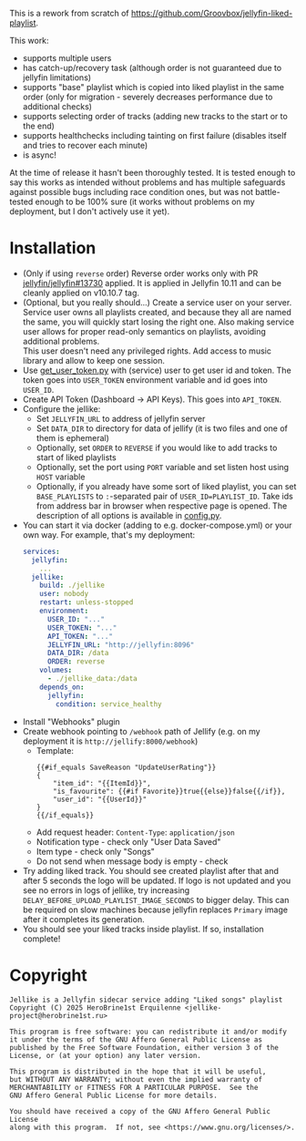 This is a rework from scratch of https://github.com/Groovbox/jellyfin-liked-playlist.

This work:

- supports multiple users
- has catch-up/recovery task (although order is not guaranteed due to jellyfin limitations)
- supports "base" playlist which is copied into liked playlist in the same order (only for migration - severely decreases performance due to additional checks)
- supports selecting order of tracks (adding new tracks to the start or to the end)
- supports healthchecks including tainting on first failure (disables itself and tries to recover each minute)
- is async!

At the time of release it hasn't been thoroughly tested. It is tested enough to say this works as intended without problems and has multiple safeguards against possible bugs including race condition ones, but was not battle-tested enough to be 100% sure (it works without problems on my deployment, but I don't actively use it yet).

# Installation

- (Only if using `reverse` order) Reverse order works only with PR [jellyfin/jellyfin#13730](https://github.com/jellyfin/jellyfin/pull/13730) applied.
  It is applied in Jellyfin 10.11 and can be cleanly applied on v10.10.7 tag.
- (Optional, but you really should...) Create a service user on your server. Service user owns all playlists created, and because they all are
  named the same, you will quickly start losing the right one. Also making service user allows for proper read-only semantics on playlists,
  avoiding additional problems.  
  This user doesn't need any privileged rights. Add access to music library and allow to keep one session.
- Use [get_user_token.py](get_user_token.py) with (service) user to get user id and token.
  The token goes into `USER_TOKEN` environment variable and id goes into `USER_ID`.
- Create API Token (Dashboard -> API Keys). This goes into `API_TOKEN`.
- Configure the jellike:
  - Set `JELLYFIN_URL` to address of jellyfin server
  - Set `DATA_DIR` to directory for data of jellify (it is two files and one of them is ephemeral)
  - Optionally, set `ORDER` to `REVERSE` if you would like to add tracks to start of liked playlists
  - Optionally, set the port using `PORT` variable and set listen host using `HOST` variable
  - Optionally, if you already have some sort of liked playlist, you can set `BASE_PLAYLISTS` to `:`-separated pair of `USER_ID=PLAYLIST_ID`. 
    Take ids from address bar in browser when respective page is opened.
  The description of all options is available in [config.py](jellike/config.py).
- You can start it via docker (adding to e.g. docker-compose.yml) or your own way. For example, that's my deployment:
  ```yaml
  services:
    jellyfin:
      ...
    jellike:
      build: ./jellike
      user: nobody
      restart: unless-stopped
      environment:
        USER_ID: "..."
        USER_TOKEN: "..."
        API_TOKEN: "..."
        JELLYFIN_URL: "http://jellyfin:8096"
        DATA_DIR: /data
        ORDER: reverse
      volumes:
        - ./jellike_data:/data
      depends_on:
        jellyfin:
          condition: service_healthy
  ```
- Install "Webhooks" plugin
- Create webhook pointing to `/webhook` path of Jellify (e.g. on my deployment it is `http://jellify:8000/webhook`)
  - Template:
    ```
    {{#if_equals SaveReason "UpdateUserRating"}}
    {
        "item_id": "{{ItemId}}",
        "is_favourite": {{#if Favorite}}true{{else}}false{{/if}},
        "user_id": "{{UserId}}"
    }
    {{/if_equals}}
    ```
  - Add request header: `Content-Type`: `application/json`
  - Notification type - check only "User Data Saved"
  - Item type - check only "Songs"
  - Do not send when message body is empty - check
- Try adding liked track. You should see created playlist after that and after 5 seconds the logo will be updated.
  If logo is not updated and you see no errors in logs of jellike, try increasing `DELAY_BEFORE_UPLOAD_PLAYLIST_IMAGE_SECONDS` to bigger delay.
  This can be required on slow machines because jellyfin replaces `Primary` image after it completes its generation.
- You should see your liked tracks inside playlist. If so, installation complete!

# Copyright

```
Jellike is a Jellyfin sidecar service adding "Liked songs" playlist
Copyright (C) 2025 HeroBrine1st Erquilenne <jellike-project@herobrine1st.ru>

This program is free software: you can redistribute it and/or modify
it under the terms of the GNU Affero General Public License as
published by the Free Software Foundation, either version 3 of the
License, or (at your option) any later version.

This program is distributed in the hope that it will be useful,
but WITHOUT ANY WARRANTY; without even the implied warranty of
MERCHANTABILITY or FITNESS FOR A PARTICULAR PURPOSE.  See the
GNU Affero General Public License for more details.

You should have received a copy of the GNU Affero General Public License
along with this program.  If not, see <https://www.gnu.org/licenses/>.
```
